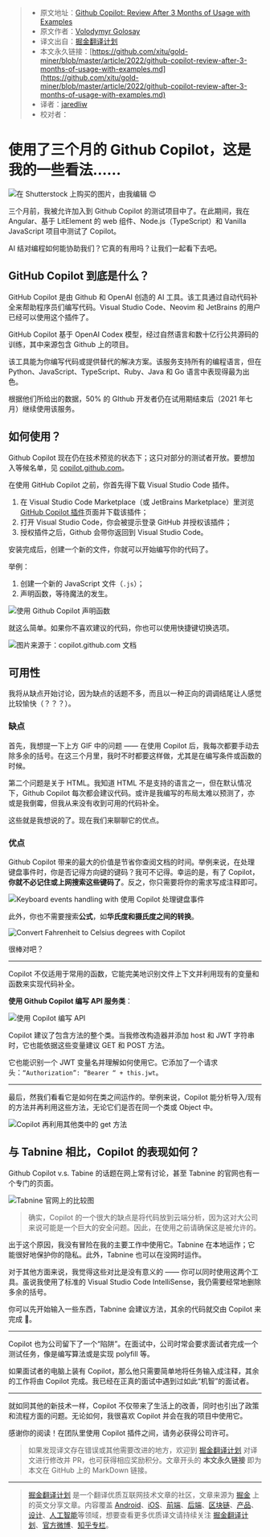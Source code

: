 > * 原文地址：[Github Copilot: Review After 3 Months of Usage with Examples](https://javascript.plainenglish.io/github-copilot-review-after-3-months-of-usage-with-examples-74335cd45478)
> * 原文作者：[Volodymyr Golosay](https://medium.com/@golosay)
> * 译文出自：[掘金翻译计划](https://github.com/xitu/gold-miner)
> * 本文永久链接：[https://github.com/xitu/gold-miner/blob/master/article/2022/github-copilot-review-after-3-months-of-usage-with-examples.md](https://github.com/xitu/gold-miner/blob/master/article/2022/github-copilot-review-after-3-months-of-usage-with-examples.md)
> * 译者：[jaredliw](https://github.com/jaredliw)
> * 校对者：

# 使用了三个月的 Github Copilot，这是我的一些看法……

![在 Shutterstock 上购买的图片，由我编辑 😊](https://cdn-images-1.medium.com/max/2000/1*XADRDVUDatfS1oSAn_Cn8A.png)

三个月前，我被允许加入到 Github Copilot 的测试项目中了。在此期间，我在 Angular、基于 LitElement 的 web 组件、Node.js（TypeScript）和 Vanilla JavaScript 项目中测试了 Copilot。

AI 结对编程如何能协助我们？它真的有用吗？让我们一起看下去吧。

## GitHub Copilot 到底是什么？

GitHub Copilot 是由 Github 和 OpenAI 创造的 AI 工具。该工具通过自动代码补全来帮助程序员们编写代码。Visual Studio Code、Neovim 和 JetBrains 的用户已经可以使用这个插件了。

GitHub Copilot 基于 OpenAI Codex 模型，经过自然语言和数十亿行公共源码的训练，其中来源包含 Github 上的项目。

该工具能为你编写代码或提供替代的解决方案。该服务支持所有的编程语言，但在 Python、JavaScript、TypeScript、Ruby、Java 和 Go 语言中表现得最为出色。

根据他们所给出的数据，50% 的 GIthub 开发者仍在试用期结束后（2021 年七月）继续使用该服务。

## 如何使用？

Github Copilot 现在仍在技术预览的状态下；这只对部分的测试者开放。要想加入等候名单，见 [copilot.github.com](https://copilot.github.com/)。

在使用 GitHub Copilot 之前，你首先得下载 Visual Studio Code 插件。

1. 在 Visual Studio Code Marketplace（或 JetBrains Marketplace）里浏览 [GitHub Copilot 插件](https://marketplace.visualstudio.com/items?itemName=GitHub.copilot)页面并下载该插件；
2. 打开 Visual Studio Code，你会被提示登录 GitHub 并授权该插件；
3. 授权插件之后，Github 会带你返回到 Visual Studio Code。

安装完成后，创建一个新的文件，你就可以开始编写你的代码了。

举例：

1. 创建一个新的 JavaScript 文件（`.js`）；
2. 声明函数，等待魔法的发生。

![使用 Github Copilot 声明函数](https://cdn-images-1.medium.com/max/2816/1*zEgoTPGdZVZ3hd5HmZJ9jg.gif)

就这么简单。如果你不喜欢建议的代码，你也可以使用快捷键切换选项。

![图片来源于：[copilot.github.com](https://copilot.github.com/) 文档](https://cdn-images-1.medium.com/max/4028/1*rp702SwCtPU2qYj91ZrQnQ.png)

## 可用性

我将从缺点开始讨论，因为缺点的话题不多，而且以一种正向的调调结尾让人感觉比较愉快（？？？）。

### 缺点

首先，我想提一下上方 GIF 中的问题 —— 在使用 Copilot 后，我每次都要手动去除多余的括号。在这三个月里，我时不时都要这样做，尤其是在编写条件或函数的时候。

第二个问题是关于 HTML。我知道 HTML 不是支持的语言之一，但在默认情况下，Github Copilot 每次都会建议代码。或许是我编写的布局太难以预测了，亦或是我倒霉，但我从来没有收到可用的代码补全。

这些就是我想说的了。现在我们来聊聊它的优点。

### 优点

Github Copilot 带来的最大的价值是节省你查阅文档的时间。举例来说，在处理键盘事件时，你是否记得方向键的键码？我可不记得。幸运的是，有了 Copilot，**你就不必记住或上网搜索这些键码了**。反之，你只需要将你的需求写成注释即可。

![Keyboard events handling with 使用 Copilot 处理键盘事件](https://cdn-images-1.medium.com/max/3060/1*kVU6LD8_Ze7Qr8PbV21K3g.gif)

此外，你也不需要搜索**公式**，如**华氏度和摄氏度之间的转换**。

![Convert Fahrenheit to Celsius degrees with Copilot](https://cdn-images-1.medium.com/max/2532/1*xPZF0vI-C5IUwJ1rEFO8Hg.gif)

很棒对吧？

---

Copilot 不仅适用于常用的函数，它能完美地识别文件上下文并利用现有的变量和函数来实现代码补全。

**使用 Github Copilot 编写 API 服务类**：

![使用 Copilot 编写 API](https://cdn-images-1.medium.com/max/3516/1*XyCPuRbbpfWnqI6I4GTVZQ.gif)

Copilot 建议了包含方法的整个类。当我修改构造器并添加 host 和 JWT 字符串时，它也能依据这些变量建议 GET 和 POST 方法。

它也能识别一个 JWT 变量名并理解如何使用它。它添加了一个请求头：`“Authorization”: “Bearer “ + this.jwt`。

---

最后，然我们看看它是如何在类之间运作的。举例来说，Copilot 能分析导入/现有的方法并再利用这些方法，无论它们是否在同一个类或 Object 中。

![Copilot 再利用其他类中的 `get` 方法](https://cdn-images-1.medium.com/max/3520/1*fMoUv9i4QC_vN1Q5MeHTPA.gif)

## 与 Tabnine 相比，Copilot 的表现如何？

Github Copilot v.s. Tabine 的话题在网上常有讨论，甚至 Tabnine 的官网也有一个专门的页面。

![Tabnine 官网上的比较图](https://cdn-images-1.medium.com/max/4848/1*-fWg81zsA37J-jsU6_humQ.png)

> 确实，Copilot 的一个很大的缺点是将代码放到云端分析，因为这对大公司来说可能是一个巨大的安全问题。因此，在使用之前请确保这是被允许的。

出于这个原因，我没有冒险在我的主要工作中使用它。Tabnine 在本地运作；它能很好地保护你的隐私。此外，Tabnine 也可以在没网时运作。

对于其他方面来说，我觉得这些对比是没有意义的 —— 你可以同时使用这两个工具。虽说我使用了标准的 Visual Studio Code IntelliSense，我仍需要经常地删除多余的括号。

 你可以先开始输入一些东西，Tabnine 会建议方法，其余的代码就交由 Copilot 来完成 🤖。

---

Copilot 也为公司留下了一个“陷阱”。在面试中，公司时常会要求面试者完成一个测试任务，像是编写算法或是实现 polyfill 等。

如果面试者的电脑上装有 Copilot，那么他只需要简单地将任务输入成注释，其余的工作将由 Copilot 完成。我已经在正真的面试中遇到过如此“机智”的面试者。

---

就如同其他的新技术一样，Copilot 不仅带来了生活上的改善，同时也引出了政策和流程方面的问题。无论如何，我很喜欢 Copilot 并会在我的项目中使用它。

感谢你的阅读！在团队里使用 Copilot 插件之间，请务必获得公司许可。

> 如果发现译文存在错误或其他需要改进的地方，欢迎到 [掘金翻译计划](https://github.com/xitu/gold-miner) 对译文进行修改并 PR，也可获得相应奖励积分。文章开头的 **本文永久链接** 即为本文在 GitHub 上的 MarkDown 链接。

---

> [掘金翻译计划](https://github.com/xitu/gold-miner) 是一个翻译优质互联网技术文章的社区，文章来源为 [掘金](https://juejin.im) 上的英文分享文章。内容覆盖 [Android](https://github.com/xitu/gold-miner#android)、[iOS](https://github.com/xitu/gold-miner#ios)、[前端](https://github.com/xitu/gold-miner#前端)、[后端](https://github.com/xitu/gold-miner#后端)、[区块链](https://github.com/xitu/gold-miner#区块链)、[产品](https://github.com/xitu/gold-miner#产品)、[设计](https://github.com/xitu/gold-miner#设计)、[人工智能](https://github.com/xitu/gold-miner#人工智能)等领域，想要查看更多优质译文请持续关注 [掘金翻译计划](https://github.com/xitu/gold-miner)、[官方微博](http://weibo.com/juejinfanyi)、[知乎专栏](https://zhuanlan.zhihu.com/juejinfanyi)。
